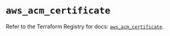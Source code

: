 # `aws_acm_certificate`

Refer to the Terraform Registry for docs: [`aws_acm_certificate`](https://registry.terraform.io/providers/hashicorp/aws/6.2.0/docs/resources/acm_certificate).
